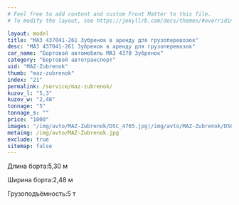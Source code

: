 ```yaml
---
# Feel free to add content and custom Front Matter to this file.
# To modify the layout, see https://jekyllrb.com/docs/themes/#overriding-theme-defaults

layout: model
title: "МАЗ 437041-261 Зубренок в аренду для грузоперевозок"
desc: "МАЗ 437041-261 Зубренок в аренду для грузоперевозок"
car_name: "Бортовой автомобиль МАЗ 4370 Зубренок"
category: "Бортовой автотранспорт"
uid: "MAZ-Zubrenok"
thumb: "maz-zubrenok"
index: "21"
permalink: /service/maz-zubrenok/
kuzov_l: "5,3"
kuzov_w: "2,48"
tonnage: "5"
tonnage_s: ""
price: "1000"
images: "/img/avto/MAZ-Zubrenok/DSC_4765.jpg|/img/avto/MAZ-Zubrenok/DSC_4767.jpg"
metaimg: /img/avto/MAZ-Zubrenok.jpg
exclude: true
sitemap: false
---
```


<span>Длина борта:</span><span>5,30 м</span>

<span>Ширина борта:</span><span>2,48 м</span>

<span>Грузоподъёмность:</span><span>5 т</span>
